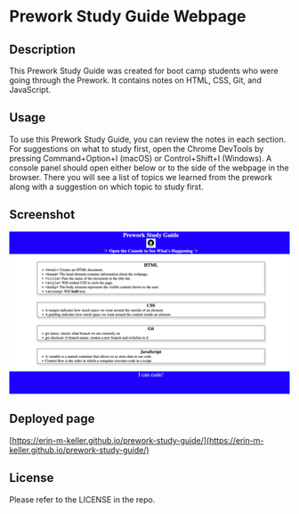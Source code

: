# Prework Study Guide Webpage

## Description

This Prework Study Guide was created for boot camp students who were going through the Prework. It contains notes on HTML, CSS, Git, and JavaScript.

## Usage

To use this Prework Study Guide, you can review the notes in each section. For suggestions on what to study first, open the Chrome DevTools by pressing Command+Option+I (macOS) or Control+Shift+I (Windows). A console panel should open either below or to the side of the webpage in the browser. There you will see a list of topics we learned from the prework along with a suggestion on which topic to study first.

## Screenshot

![preworkStudyGuide](./assets/images/finished-product.png)

## Deployed page

[https://erin-m-keller.github.io/prework-study-guide/](https://erin-m-keller.github.io/prework-study-guide/)

## License

Please refer to the LICENSE in the repo.
